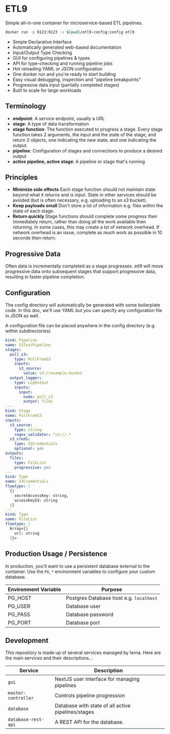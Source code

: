 # ETL9

Simple all-in-one container for microservice-based ETL pipelines.

```bash
docker run -p 9123:9123 -v $(pwd)/etl9-config:config etl9
```

- Simple Declarative Interface
- Automatically generated web-based documentation
- Input/Output Type Checking
- GUI for configuring pipelines & types
- API for type-checking and running pipeline jobs
- Hot reloading YAML or JSON configuration
- One docker run and you're ready to start building
- Easy visual debugging, inspection and "pipeline breakpoints"
- Progressive data input (partially completed stages)
- Built to scale for large workloads

## Terminology

- **endpoint**: A service endpoint, usually a URL
- **stage**: A type of data transformation
- **stage function**: The function executed to progress a stage. Every stage function takes 2 arguments, the input and the state of the stage, and return 2 objects, one indicating the new state, and one indicating the output.
- **pipeline**: Configuration of stages and connections to produce a desired output
- **active pipeline, active stage**: A pipeline or stage that's running

## Principles

- **Minimize side effects** Each stage function should not maintain state beyond what it returns and is input. State in other services should be avoided (but is often necessary, e.g. uploading to an s3 bucket).
- **Keep payloads small** Don't store a lot of information e.g. files within the state of each stage.
- **Return quickly** Stage functions should complete some progress then immediately return, rather than doing all the work available then returning. In some cases, this may create a lot of network overhead. If network overhead is an issue, complete as much work as possible in 10 seconds then return.

## Progressive Data

Often data is incrementally completed as a stage progresses. etl9 will move progressive data onto subsequent stages that support progressive data, resulting in faster pipeline completion.

## Configuration

The config directory will automatically be generated with some boilerplate code. In this doc, we'll use YAML but you can specify any configuration file in JSON as well.

A configuration file can be placed anywhere in the config directory (e.g. within subdirectories)

```yaml
kind: Pipeline
name: S3TestPipeline
stages:
  pull_s3:
    type: PullFromS3
    inputs:
      s3_source:
        value: s3://example-bucket
  output_logger:
    type: LogOutput
    inputs:
      input:
        node: pull_s3
        output: files
---
kind: Stage
name: PullFromS3
inputs:
  s3_source:
    type: string
    regex_validator: ^s3://.*
  s3_creds:
    type: S3Credentials
    optional: yes
outputs:
  files:
    type: FileList
    progressive: yes
---
kind: Type
name: S3Credentials
flowtype: |
  {|
    secretAccessKey: string,
    accessKeyId: string
  |}
---
kind: Type
name: FileList
flowtype: |
  Array<{|
    url: string
  |}>
```

## Production Usage / Persistence

In production, you'll want to use a persistent database external to the container. Use the `PG_*` environment variables to configure your custom database.

| Environment Variable | Purpose                                 |
| -------------------- | --------------------------------------- |
| PG_HOST              | Postgres Database host e.g. `localhost` |
| PG_USER              | Database user                           |
| PG_PASS              | Database password                       |
| PG_PORT              | Database port                           |

## Development

This repository is made up of several services managed by lerna. Here are the main services and their descriptions...

| Service             | Description                                        |
| ------------------- | -------------------------------------------------- |
| `gui`               | NextJS user interface for managing pipelines       |
| `master-controller` | Controls pipeline progression                      |
| `database`          | Database with state of all active pipelines/stages |
| `database-rest-api` | A REST API for the database.                       |
